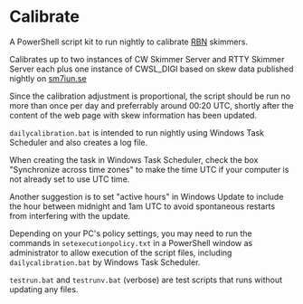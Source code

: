 # Calibrate
A PowerShell script kit to run nightly to calibrate [RBN](https://www.reversebeacon.net/main.php) skimmers.

Calibrates up to two instances of CW Skimmer Server and RTTY Skimmer Server each plus one instance of 
CWSL_DIGI based on skew data published nightly on [sm7iun.se](https://sm7iun.se/rbn/analytics/)

Since the calibration adjustment is proportional, the script should be run no 
more than once per day and preferrably around 00:20 UTC, shortly after the content 
of the web page with skew information has been updated.

`dailycalibration.bat` is intended to run nightly using Windows Task Scheduler and also creates a log file. 

When creating the task in Windows Task Scheduler, check the box "Synchronize across time zones" to make
the time UTC if your computer is not already set to use UTC time.

Another suggestion is to set "active hours" in Windows Update to include the hour between midnight
and 1am UTC to avoid spontaneous restarts from interfering with the update.

Depending on your PC's policy settings, you may need to run the commands in `setexecutionpolicy.txt` in a 
PowerShell window as administrator to allow execution of the script files, 
including `dailycalibration.bat` by Windows Task Scheduler.

`testrun.bat` and `testrunv.bat` (verbose) are test scripts that runs without updating any files. 
